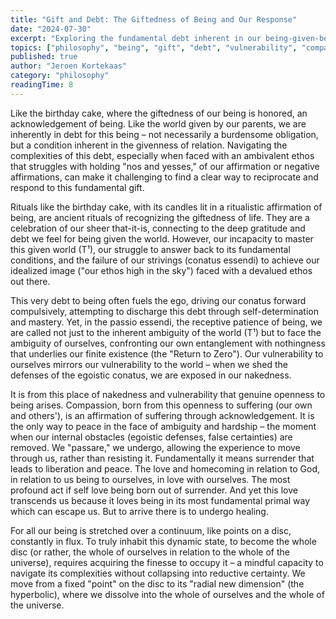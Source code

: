 ```yaml
---
title: "Gift and Debt: The Giftedness of Being and Our Response"
date: "2024-07-30"
excerpt: "Exploring the fundamental debt inherent in our being-given-being, from birthday cake rituals to the vulnerable openness required for authentic compassion and self-love."
topics: ["philosophy", "being", "gift", "debt", "vulnerability", "compassion", "ontology", "spirituality"]
published: true
author: "Jeroen Kortekaas"
category: "philosophy"
readingTime: 8
---
```


Like the birthday cake, where the giftedness of our being is honored, an acknowledgement of being. Like the world given by our parents, we are inherently in debt for this being – not necessarily a burdensome obligation, but a condition inherent in the givenness of relation. Navigating the complexities of this debt, especially when faced with an ambivalent ethos that struggles with holding "nos and yesses," of our affirmation or negative affirmations, can make it challenging to find a clear way to reciprocate and respond to this fundamental gift.

Rituals like the birthday cake, with its candles lit in a ritualistic affirmation of being, are ancient rituals of recognizing the giftedness of life. They are a celebration of our sheer that-it-is, connecting to the deep gratitude and debt we feel for being given the world. However, our incapacity to master this given world (T¹), our struggle to answer back to its fundamental conditions, and the failure of our strivings (conatus essendi) to achieve our idealized image ("our ethos high in the sky") faced with a devalued ethos out there.

This very debt to being often fuels the ego, driving our conatus forward compulsively, attempting to discharge this debt through self-determination and mastery. Yet, in the passio essendi, the receptive patience of being, we are called not just to the inherent ambiguity of the world (T¹) but to face the ambiguity of ourselves, confronting our own entanglement with nothingness that underlies our finite existence (the "Return to Zero"). Our vulnerability to ourselves mirrors our vulnerability to the world – when we shed the defenses of the egoistic conatus, we are exposed in our nakedness.

It is from this place of nakedness and vulnerability that genuine openness to being arises. Compassion, born from this openness to suffering (our own and others'), is an affirmation of suffering through acknowledgement. It is the only way to peace in the face of ambiguity and hardship – the moment when our internal obstacles (egoistic defenses, false certainties) are removed. We "passare," we undergo, allowing the experience to move through us, rather than resisting it. Fundamentally it means surrender that leads to liberation and peace. The love and homecoming in relation to God, in relation to us being to ourselves, in love with ourselves. The most profound act if self love being born out of surrender. And yet this love transcends us because it loves being in its most fundamental primal way which can escape us. But to arrive there is to undergo healing. 

For all our being is stretched over a continuum, like points on a disc, constantly in flux. To truly inhabit this dynamic state, to become the whole disc (or rather, the whole of ourselves in relation to the whole of the universe), requires acquiring the finesse to occupy it – a mindful capacity to navigate its complexities without collapsing into reductive certainty. We move from a fixed "point" on the disc to its "radial new dimension" (the hyperbolic), where we dissolve into the whole of ourselves and the whole of the universe. 